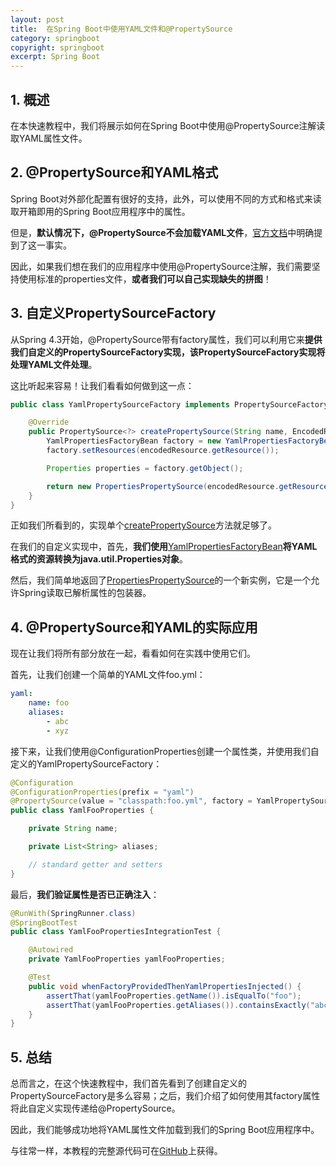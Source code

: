 ```yaml
---
layout: post
title:  在Spring Boot中使用YAML文件和@PropertySource
category: springboot
copyright: springboot
excerpt: Spring Boot
---
```


## 1. 概述

在本快速教程中，我们将展示如何在Spring Boot中使用@PropertySource注解读取YAML属性文件。

## 2. @PropertySource和YAML格式

Spring Boot对外部化配置有很好的支持，此外，可以使用不同的方式和格式来读取开箱即用的Spring Boot应用程序中的属性。

但是，**默认情况下，@PropertySource不会加载YAML文件**，[官方文档](https://docs.spring.io/spring-boot/docs/current/reference/html/spring-boot-features.html#boot-features-external-config-yaml-shortcomings)中明确提到了这一事实。

因此，如果我们想在我们的应用程序中使用@PropertySource注解，我们需要坚持使用标准的properties文件，**或者我们可以自己实现缺失的拼图**！

## 3. 自定义PropertySourceFactory

从Spring 4.3开始，@PropertySource带有factory属性，我们可以利用它来**提供我们自定义的PropertySourceFactory实现，该PropertySourceFactory实现将处理YAML文件处理**。

这比听起来容易！让我们看看如何做到这一点：

```java
public class YamlPropertySourceFactory implements PropertySourceFactory {

	@Override
	public PropertySource<?> createPropertySource(String name, EncodedResource encodedResource) throws IOException {
		YamlPropertiesFactoryBean factory = new YamlPropertiesFactoryBean();
		factory.setResources(encodedResource.getResource());

		Properties properties = factory.getObject();

		return new PropertiesPropertySource(encodedResource.getResource().getFilename(), properties);
	}
}
```

正如我们所看到的，实现单个[createPropertySource](https://docs.spring.io/spring-framework/docs/current/javadoc-api/org/springframework/core/io/support/PropertySourceFactory.html#createPropertySource-java.lang.String-org.springframework.core.io.support.EncodedResource-)方法就足够了。

在我们的自定义实现中，首先，**我们使用**[YamlPropertiesFactoryBean](https://docs.spring.io/spring-framework/docs/current/javadoc-api/org/springframework/beans/factory/config/YamlPropertiesFactoryBean.html)**将YAML格式的资源转换为java.util.Properties对象**。

然后，我们简单地返回了[PropertiesPropertySource](https://docs.spring.io/spring/docs/current/javadoc-api/org/springframework/core/env/PropertiesPropertySource.html)的一个新实例，它是一个允许Spring读取已解析属性的包装器。

## 4. @PropertySource和YAML的实际应用

现在让我们将所有部分放在一起，看看如何在实践中使用它们。

首先，让我们创建一个简单的YAML文件foo.yml：

```yaml
yaml:
    name: foo
    aliases:
        - abc
        - xyz
```

接下来，让我们使用@ConfigurationProperties创建一个属性类，并使用我们自定义的YamlPropertySourceFactory：

```java
@Configuration
@ConfigurationProperties(prefix = "yaml")
@PropertySource(value = "classpath:foo.yml", factory = YamlPropertySourceFactory.class)
public class YamlFooProperties {

	private String name;

	private List<String> aliases;

	// standard getter and setters
}
```

最后，**我们验证属性是否已正确注入**：

```java
@RunWith(SpringRunner.class)
@SpringBootTest
public class YamlFooPropertiesIntegrationTest {

	@Autowired
	private YamlFooProperties yamlFooProperties;

	@Test
	public void whenFactoryProvidedThenYamlPropertiesInjected() {
		assertThat(yamlFooProperties.getName()).isEqualTo("foo");
		assertThat(yamlFooProperties.getAliases()).containsExactly("abc", "xyz");
	}
}
```

## 5. 总结

总而言之，在这个快速教程中，我们首先看到了创建自定义的PropertySourceFactory是多么容易；之后，我们介绍了如何使用其factory属性将此自定义实现传递给@PropertySource。

因此，我们能够成功地将YAML属性文件加载到我们的Spring Boot应用程序中。

与往常一样，本教程的完整源代码可在[GitHub](https://github.com/tuyucheng7/taketoday-tutorial4j/tree/master/spring-boot-modules/spring-boot-properties-2)上获得。
